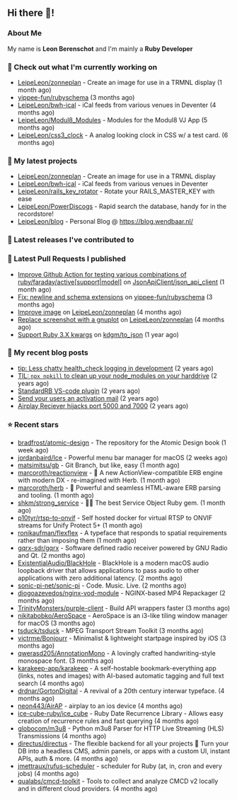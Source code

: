 ## Hi there 👋!

### About Me

My name is **Leon Berenschot** and I'm mainly a **Ruby Developer**
<br>

### 👷 Check out what I'm currently working on

- [LeipeLeon/zonneplan](https://github.com/LeipeLeon/zonneplan) - Create an image for use in a TRMNL display (1 month ago)
- [yippee-fun/rubyschema](https://github.com/yippee-fun/rubyschema) (3 months ago)
- [LeipeLeon/bwh-ical](https://github.com/LeipeLeon/bwh-ical) - iCal feeds from various venues in Deventer (4 months ago)
- [LeipeLeon/Modul8_Modules](https://github.com/LeipeLeon/Modul8_Modules) - Modules for the Modul8 VJ App (5 months ago)
- [LeipeLeon/css3_clock](https://github.com/LeipeLeon/css3_clock) - A analog looking clock in CSS w/ a test card. (6 months ago)

### 🌱 My latest projects

- [LeipeLeon/zonneplan](https://github.com/LeipeLeon/zonneplan) - Create an image for use in a TRMNL display
- [LeipeLeon/bwh-ical](https://github.com/LeipeLeon/bwh-ical) - iCal feeds from various venues in Deventer
- [LeipeLeon/rails_key_rotator](https://github.com/LeipeLeon/rails_key_rotator) - Rotate your RAILS_MASTER_KEY with ease
- [LeipeLeon/PowerDiscogs](https://github.com/LeipeLeon/PowerDiscogs) - Rapid search the database, handy for in the recordstore!
- [LeipeLeon/blog](https://github.com/LeipeLeon/blog) - Personal Blog @ https://blog.wendbaar.nl/

### 🔭 Latest releases I've contributed to


### 🔨 Latest Pull Requests I published

- [Improve Github Action for testing various combinations of ruby/faraday/active[support|model]](https://github.com/JsonApiClient/json_api_client/pull/415) on [JsonApiClient/json_api_client](https://github.com/JsonApiClient/json_api_client) (1 month ago)
- [Fix: newline and schema extensions](https://github.com/yippee-fun/rubyschema/pull/23) on [yippee-fun/rubyschema](https://github.com/yippee-fun/rubyschema) (3 months ago)
- [Improve image](https://github.com/LeipeLeon/zonneplan/pull/2) on [LeipeLeon/zonneplan](https://github.com/LeipeLeon/zonneplan) (4 months ago)
- [Replace screenshot with a gnuplot](https://github.com/LeipeLeon/zonneplan/pull/1) on [LeipeLeon/zonneplan](https://github.com/LeipeLeon/zonneplan) (4 months ago)
- [Support Ruby 3.X kwargs](https://github.com/kdgm/to_json/pull/3) on [kdgm/to_json](https://github.com/kdgm/to_json) (1 year ago)

### 📜 My recent blog posts

- [tip: Less chatty health_check logging in development](https://www.wendbaar.nl/posts/2023/07/tip_less_chatty_health_check_logging_in_development) (2 years ago)
- [TIL: `npx npkill` to clean up your node_modules on your harddrive](https://www.wendbaar.nl/posts/2023/03/til_npx_npkill_to_clean_up_your_node_modules_on_your_harddrive) (2 years ago)
- [StandardRB VS-code plugin](https://www.wendbaar.nl/posts/2023/02/standardrb_vscode_plugin) (2 years ago)
- [Send your users an activation mail](https://www.wendbaar.nl/posts/2023/02/send_your_users_an_activation_mail) (2 years ago)
- [Airplay Reciever hijacks port 5000 and 7000](https://www.wendbaar.nl/posts/2023/02/airplay_reciever_hijacks_port_5000_and_7000) (2 years ago)

### ⭐ Recent stars

- [bradfrost/atomic-design](https://github.com/bradfrost/atomic-design) - The repository for the Atomic Design book (1 week ago)
- [jordanbaird/Ice](https://github.com/jordanbaird/Ice) - Powerful menu bar manager for macOS (2 weeks ago)
- [matsimitsu/gb](https://github.com/matsimitsu/gb) - Git Branch, but like, easy (1 month ago)
- [marcoroth/reactionview](https://github.com/marcoroth/reactionview) - 🌱 A new ActionView-compatible ERB engine with modern DX - re-imagined with Herb. (1 month ago)
- [marcoroth/herb](https://github.com/marcoroth/herb) - 🌿 Powerful and seamless HTML-aware ERB parsing and tooling. (1 month ago)
- [shkm/strong_service](https://github.com/shkm/strong_service) - 💪🏼 The best Service Object Ruby gem. (1 month ago)
- [p10tyr/rtsp-to-onvif](https://github.com/p10tyr/rtsp-to-onvif) - Self hosted docker for virtual RTSP to ONVIF streams for Unify Protect 5&#43; (1 month ago)
- [ronikaufman/flexflex](https://github.com/ronikaufman/flexflex) - A typeface that responds to spatial requirements rather than imposing them (1 month ago)
- [gqrx-sdr/gqrx](https://github.com/gqrx-sdr/gqrx) - Software defined radio receiver powered by GNU Radio and Qt. (2 months ago)
- [ExistentialAudio/BlackHole](https://github.com/ExistentialAudio/BlackHole) - BlackHole is a modern macOS audio loopback driver that allows applications to pass audio to other applications with zero additional latency. (2 months ago)
- [sonic-pi-net/sonic-pi](https://github.com/sonic-pi-net/sonic-pi) - Code. Music. Live. (2 months ago)
- [diogoazevedos/nginx-vod-module](https://github.com/diogoazevedos/nginx-vod-module) - NGINX-based MP4 Repackager (2 months ago)
- [TrinityMonsters/purple-client](https://github.com/TrinityMonsters/purple-client) - Build API wrappers faster (3 months ago)
- [nikitabobko/AeroSpace](https://github.com/nikitabobko/AeroSpace) - AeroSpace is an i3-like tiling window manager for macOS (3 months ago)
- [tsduck/tsduck](https://github.com/tsduck/tsduck) - MPEG Transport Stream Toolkit  (3 months ago)
- [victrme/Bonjourr](https://github.com/victrme/Bonjourr) - Minimalist &amp; lightweight startpage inspired by iOS (3 months ago)
- [qwerasd205/AnnotationMono](https://github.com/qwerasd205/AnnotationMono) - A lovingly crafted handwriting-style monospace font. (3 months ago)
- [karakeep-app/karakeep](https://github.com/karakeep-app/karakeep) - A self-hostable bookmark-everything app (links, notes and images) with AI-based automatic tagging and full text search (4 months ago)
- [drdnar/GortonDigital](https://github.com/drdnar/GortonDigital) - A revival of a 20th century interwar typeface. (4 months ago)
- [neon443/AirAP](https://github.com/neon443/AirAP) - airplay to an ios device (4 months ago)
- [ice-cube-ruby/ice_cube](https://github.com/ice-cube-ruby/ice_cube) - Ruby Date Recurrence Library - Allows easy creation of recurrence rules and fast querying (4 months ago)
- [globocom/m3u8](https://github.com/globocom/m3u8) - Python m3u8 Parser for HTTP Live Streaming (HLS) Transmissions (4 months ago)
- [directus/directus](https://github.com/directus/directus) - The flexible backend for all your projects 🐰 Turn your DB into a headless CMS, admin panels, or apps with a custom UI, instant APIs, auth &amp; more. (4 months ago)
- [jmettraux/rufus-scheduler](https://github.com/jmettraux/rufus-scheduler) - scheduler for Ruby (at, in, cron and every jobs) (4 months ago)
- [qualabs/cmcd-toolkit](https://github.com/qualabs/cmcd-toolkit) - Tools to collect and analyze CMCD v2 locally and in different cloud providers. (4 months ago)

